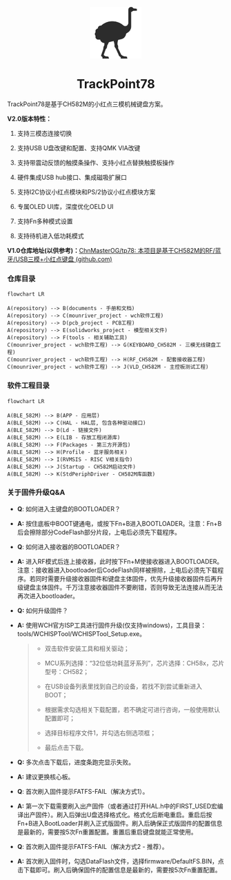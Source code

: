 <p align="center"><img src="resources/logo.png" alt="MarkText" width="120" height="120"></p>

<h1 align="center">TrackPoint78 </h1>

TrackPoint78是基于CH582M的小红点三模机械键盘方案。

**V2.0版本特性：**

1. 支持三模态连接切换

2. 支持USB U盘改键和配置、支持QMK VIA改键

3. 支持带震动反馈的触摸条操作、支持小红点替换触摸板操作

4. 硬件集成USB hub接口、集成磁吸扩展口

5. 支持I2C协议小红点模块和PS/2协议小红点模块方案

6. 专属OLED UI库，深度优化OELD UI

7. 支持Fn多种模式设置

8. 支持待机进入低功耗模式

**V1.0仓库地址(以供参考)：**[ChnMasterOG/tp78: 本项目是基于CH582M的RF/蓝牙/USB三模+小红点键盘 (github.com)](https://github.com/ChnMasterOG/tp78)

### 仓库目录

```mermaid
flowchart LR

A(repository) --> B(documents - 手册和文档)
A(repository) --> C(mounriver_project - wch软件工程)
A(repository) --> D(pcb_project - PCB工程)
A(repository) --> E(solidworks_project - 模型相关文件)
A(repository) --> F(tools - 相关辅助工具)
C(mounriver_project - wch软件工程) --> G(KEYBOARD_CH582M - 三模无线键盘工程)
C(mounriver_project - wch软件工程) --> H(RF_CH582M - 配套接收器工程)
C(mounriver_project - wch软件工程) --> J(VLD_CH582M - 主控板测试工程)
```

### 软件工程目录

```mermaid
flowchart LR

A(BLE_582M) --> B(APP - 应用层)
A(BLE_582M) --> C(HAL - HAL层, 包含各种驱动接口)
A(BLE_582M) --> D(Ld - 链接文件)
A(BLE_582M) --> E(LIB - 存放工程闭源库)
A(BLE_582M) --> F(Packages - 第三方开源包)
A(BLE_582M) --> H(Profile - 蓝牙服务相关)
A(BLE_582M) --> I(RVMSIS - RISC V相关指令)
A(BLE_582M) --> J(Startup - CH582M启动文件)
A(BLE_582M) --> K(StdPeriphDriver - CH582M库函数)
```

### 关于固件升级Q&A

- **Q**: 如何进入主键盘的BOOTLOADER？

- **A:** 按住底板中BOOT键通电，或按下Fn+B进入BOOTLOADER。注意：Fn+B后会擦除部分CodeFlash部分片段，上电后必须先下载程序。

- **Q**: 如何进入接收器的BOOTLOADER？

- **A:** 进入RF模式后连上接收器，此时按下Fn+M使接收器进入BOOTLOADER。注意：接收器进入bootloader后CodeFlash同样被擦除，上电后必须先下载程序。若同时需要升级接收器固件和键盘主体固件，优先升级接收器固件后再升级键盘主体固件。千万注意接收器固件不要刷错，否则导致无法连接从而无法再次进入bootloader。

- **Q:** 如何升级固件？

- **A:** 使用WCH官方ISP工具进行固件升级(仅支持windows)，工具目录：tools/WCHISPTool/WCHISPTool_Setup.exe。
  
  > - 双击软件安装工具和相关驱动；
  > 
  > - MCU系列选择：“32位低功耗蓝牙系列”，芯片选择：CH58x，芯片型号：CH582；
  > 
  > - 在USB设备列表里找到自己的设备，若找不到尝试重新进入BOOT；
  > 
  > - 根据需求勾选相关下载配置，若不确定可进行咨询，一般使用默认配置即可；
  > 
  > - 选择目标程序文件1，并勾选右侧选项框；
  > 
  > - 最后点击下载。

- **Q:** 多次点击下载后，进度条跑完显示失败。

- **A:** 建议更换核心板。

- **Q**: 首次刷入固件提示FATFS-FAIL（解决方式1）。

- **A:** 第一次下载需要刷入出产固件（或者通过打开HAL.h中的FIRST_USED宏编译出产固件）。刷入后弹出U盘选择格式化。格式化后断电重启。重启后按Fn+B进入BootLoader并刷入正式版固件。刷入后确保正式版固件的配置信息是最新的，需要按5次Fn重置配置。重置后重启键盘就能正常使用。

- **Q**: 首次刷入固件提示FATFS-FAIL（解决方式2 - 推荐）。

- **A:** 首次刷入固件时，勾选DataFlash文件，选择firmware/DefaultFS.BIN，点击下载即可。刷入后确保固件的配置信息是最新的，需要按5次Fn重置配置。
